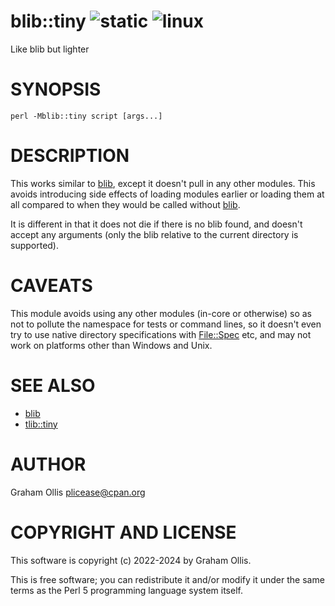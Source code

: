 # blib::tiny ![static](https://github.com/uperl/blib-tiny/workflows/static/badge.svg) ![linux](https://github.com/uperl/blib-tiny/workflows/linux/badge.svg)

Like blib but lighter

# SYNOPSIS

```
perl -Mblib::tiny script [args...]
```

# DESCRIPTION

This works similar to [blib](https://metacpan.org/pod/blib), except it doesn't pull in any other
modules.  This avoids introducing side effects of loading modules
earlier or loading them at all compared to when they would be called
without [blib](https://metacpan.org/pod/blib).

It is different in that it does not die if there is no blib found,
and doesn't accept any arguments (only the blib relative to the current
directory is supported).

# CAVEATS

This module avoids using any other modules (in-core or otherwise) so as
not to pollute the namespace for tests or command lines, so it doesn't
even try to use native directory specifications with [File::Spec](https://metacpan.org/pod/File::Spec) etc,
and may not work on platforms other than Windows and Unix.

# SEE ALSO

- [blib](https://metacpan.org/pod/blib)
- [tlib::tiny](https://metacpan.org/pod/tlib::tiny)

# AUTHOR

Graham Ollis <plicease@cpan.org>

# COPYRIGHT AND LICENSE

This software is copyright (c) 2022-2024 by Graham Ollis.

This is free software; you can redistribute it and/or modify it under
the same terms as the Perl 5 programming language system itself.
